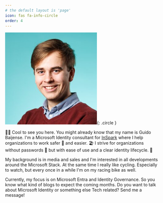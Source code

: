 ```yaml
---
# the default layout is 'page'
icon: fas fa-info-circle
order: 4
---
```

![Portrait of Guido](/assets/img/2024/01/Guido-Baijense-2024-1-1-300x300.jpg){: .circle }

🙋‍♂️ Cool to see you here. You might already know that my name is Guido Baijense. I'm a Microsoft Identity consultant for [InSpark](https://www.inspark.nl) where I help organizations to work safer 🔐 and easier. 🏖️ I strive for organizations without passwords 🔑 but with ease of use and a clear identity lifecycle. 🔁 

My background is in media and sales and I'm interested in all developments around the Microsoft Stack. At the same time I really like cycling. Especially to watch, but every once in a while I'm on my racing bike as well.
 
Currently, my focus is on Microsoft Entra and Identity Governance. So you know what kind of blogs to expect the coming months.
Do you want to talk about Microsoft Identity or something else Tech related? Send me a message!
